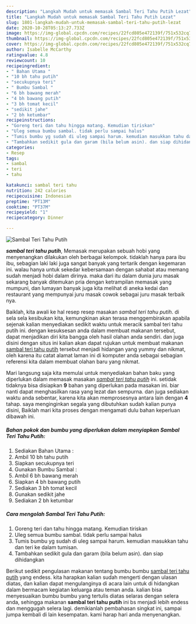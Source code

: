 ```yaml
---
description: "Langkah Mudah untuk memasak Sambal Teri Tahu Putih Lezat"
title: "Langkah Mudah untuk memasak Sambal Teri Tahu Putih Lezat"
slug: 1801-langkah-mudah-untuk-memasak-sambal-teri-tahu-putih-lezat
date: 2020-10-28T05:13:27.733Z
image: https://img-global.cpcdn.com/recipes/22fcd805e472139f/751x532cq70/sambal-teri-tahu-putih-foto-resep-utama.jpg
thumbnail: https://img-global.cpcdn.com/recipes/22fcd805e472139f/751x532cq70/sambal-teri-tahu-putih-foto-resep-utama.jpg
cover: https://img-global.cpcdn.com/recipes/22fcd805e472139f/751x532cq70/sambal-teri-tahu-putih-foto-resep-utama.jpg
author: Isabelle McCarthy
ratingvalue: 4.8
reviewcount: 10
recipeingredient:
- " Bahan Utama "
- "10 bh tahu putih"
- "secukupnya teri"
- " Bumbu Sambal "
- "6 bh bawang merah"
- "4 bh bawang putih"
- "3 bh tomat kecil"
- "sedikit jahe"
- "2 bh ketumbar"
recipeinstructions:
- "Goreng teri dan tahu hingga matang. Kemudian tiriskan"
- "Uleg semua bumbu sambal. tidak perlu sampai halus"
- "Tumis bumbu yg sudah di uleg sampai harum. kemudian masukkan tahu dan teri ke dalam tumisan."
- "Tambahkan sedikit gula dan garam (bila belum asin). dan siap dihidangkan"
categories:
- Resep
tags:
- sambal
- teri
- tahu

katakunci: sambal teri tahu 
nutrition: 242 calories
recipecuisine: Indonesian
preptime: "PT13M"
cooktime: "PT37M"
recipeyield: "1"
recipecategory: Dinner

---
```



![Sambal Teri Tahu Putih](https://img-global.cpcdn.com/recipes/22fcd805e472139f/751x532cq70/sambal-teri-tahu-putih-foto-resep-utama.jpg)

<b><i>sambal teri tahu putih</i></b>, Memasak merupakan sebuah hobi yang menyenangkan dilakukan oleh berbagai kelompok. tidaklah hanya para ibu ibu, sebagian laki laki juga sangat banyak yang tertarik dengan kegemaran ini. walau hanya untuk sekedar kebersamaan dengan sahabat atau memang sudah menjadi hobi dalam dirinya. maka dari itu dalam dunia juru masak sekarang banyak ditemukan pria dengan ketrampilan memasak yang mumpuni, dan lumayan banyak juga kita melihat di aneka kedai dan restaurant yang mempunyai juru masak cowok sebagai juru masak terbaik nya.



Baiklah, kita awali ke hal resep resep masakan <i>sambal teri tahu putih</i>. di sela sela kesibukan kita, kemungkinan akan terasa menggembirakan apabila sejenak kalian menyediakan sedikit waktu untuk meracik sambal teri tahu putih ini. dengan kesuksesan anda dalam membuat makanan tersebut, dapat menjadikan diri kita bangga oleh hasil olahan anda sendiri. dan juga disini dengan situs ini kalian akan dapat rujukan untuk membuat makanan <u>sambal teri tahu putih</u> tersebut menjadi hidangan yang yummy dan nikmat, oleh karena itu catat alamat laman ini di komputer anda sebagai sebagian referensi kita dalam membuat olahan baru yang nikmat.


Mari langsung saja kita memulai untuk menyediakan bahan baku yang diperlukan dalam memasak masakan <u><i>sambal teri tahu putih</i></u> ini. setidak tidaknya bisa disiapkan <b>9</b> bahan yang diperlukan pada masakan ini. biar nanti dapat menghasilkan rasa yang lezat dan sempurna. dan juga sediakan waktu anda sebentar, karena kita akan memprosesnya antara lain dengan <b>4</b> tahap. saya menginginkan segala yang dibutuhkan sudah kalian punya disini, Baiklah mari kita proses dengan mengamati dulu bahan keperluan dibawah ini.

<!--inarticleads1-->

##### Bahan pokok dan bumbu yang diperlukan dalam menyiapkan Sambal Teri Tahu Putih:

1. Sediakan  Bahan Utama :
1. Ambil 10 bh tahu putih
1. Siapkan secukupnya teri
1. Gunakan  Bumbu Sambal :
1. Ambil 6 bh bawang merah
1. Siapkan 4 bh bawang putih
1. Sediakan 3 bh tomat kecil
1. Gunakan sedikit jahe
1. Sediakan 2 bh ketumbar




<!--inarticleads2-->

##### Cara mengolah Sambal Teri Tahu Putih:

1. Goreng teri dan tahu hingga matang. Kemudian tiriskan
1. Uleg semua bumbu sambal. tidak perlu sampai halus
1. Tumis bumbu yg sudah di uleg sampai harum. kemudian masukkan tahu dan teri ke dalam tumisan.
1. Tambahkan sedikit gula dan garam (bila belum asin). dan siap dihidangkan




Berikut sedikit pengulasan makanan tentang bumbu bumbu <u>sambal teri tahu putih</u> yang endess. kita harapkan kalian sudah mengerti dengan ulasan diatas, dan kalian dapat mengulanginya di acara lain untuk di hidangkan dalam bermacam kegiatan keluarga atau teman anda. kalian bisa menyesuaikan bumbu bumbu yang tertulis diatas selaras dengan selera anda, sehingga makanan <b>sambal teri tahu putih</b> ini bs menjadi lebih endess dan menggugah selera lagi. demikianlah pembahasan singkat ini, sampai jumpa kembali di lain kesempatan. kami harap hari anda menyenangkan.
